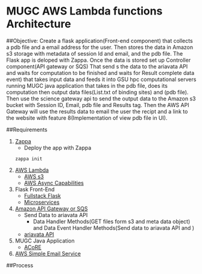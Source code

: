 # MUGC AWS Lambda functions Architecture 

##Objective: 
Create a flask application(Front-end component) that collects a pdb file and a email address for the user.
    Then stores the data in Amazon s3 storage with metadata of session Id and email, and the pdb file. The Flask app is deloped with Zappa. 
    Once the data is stored set up Controller component(API gateway or SQS) That send s the data to the ariavata API and waits for computation to be finished and waits for Result complete data event)
    that takes input data and feeds it into GSU hpc computational servers running MUGC java application that takes in the pdb file, 
    does its computation then output data files(List.txt of binding sites) and (pdb file).
    Then use the science gateway api to send the output data to the Amazon s3 bucket with Session ID, Email, pdb file and Results tag. 
    Then the AWS API Gateway will use the results data to email the user the recipt and a link to the website with feature 8(Implementation of view pdb file in UI).

##Requirements
1. [Zappa](https://www.zappa.io/)
    * Deploy the app with Zappa
    ```
    zappa init 
    ```
2. [AWS Lambda](https://aws.amazon.com/lambda/)
    * [AWS s3](https://aws.amazon.com/sdk-for-python/)
    * [AWS Async Capabilities](https://docs.aws.amazon.com/aws-technical-content/latest/microservices-on-aws/asynchronous-communication-and-lightweight-messaging.html)
3. Flask Front-End
    * [Fullstack Flask](https://www.fullstackpython.com/aws-lambda.html)
    * [Microservices](https://www.gun.io/blog/serverless-microservices-with-zappa-and-flask)
4. [Amazon API Gateway or SQS]()
    * Send Data to ariavata API
        * Data Handler Methods(GET files form s3 and meta data object) and Data Event Handler Methods(Send data to ariavata API and )
    * [ariavata API](https://airavata.readthedocs.io/en/latest/technical-documentation/airavata-api/)
5. MUGC Java Application
    * [ACoRE](https://help.rs.gsu.edu/display/PD/ACoRE)
6. [AWS Simple Email Service](https://aws.amazon.com/ses/)

##Process

